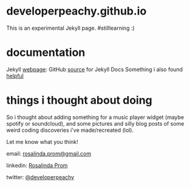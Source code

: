 # developerpeachy.github.io

This is an experimental Jekyll page. #stilllearning :) 

# documentation 

Jekyll [webpage](https://jekyllrb.com/): 
GitHub [source](https://github.com/jekyll/jekyll-docs) for Jekyll Docs 
Something i also found [helpful](http://idratherbewriting.com/documentation-theme-jekyll/)

# things i thought about doing 

So i thought about adding something for a music player widget (maybe spotify or soundcloud), and some pictures and silly blog posts of some weird coding discoveries i've made/recreated (lol). 

Let me know what you think! 

email: rosalinda.prom@gmail.com

linkedin: [Rosalinda Prom](http://www.linkedin.com/in/rosalinda-prom-15508a85?trk=nav_responsive_tab_profile_pic)

twitter: [@developerpeachy](https://twitter.com/developerpeachy)
    
    

